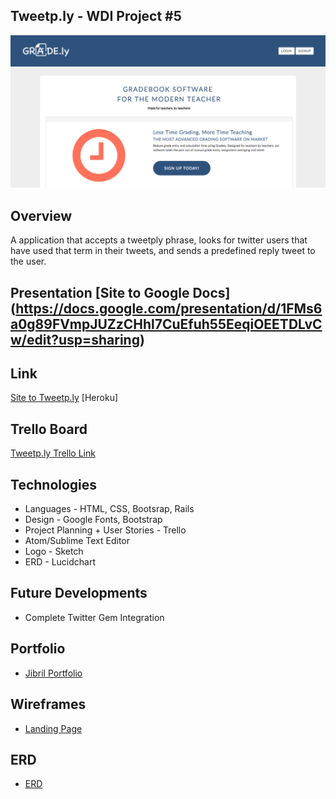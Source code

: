 ## Tweetp.ly - WDI Project #5

![Landing Screenshot](https://github.com/aylinmarie/project-3/blob/master/public/images/FireShot%20Capture%2020%20-%20Grade.ly%20-%20https___mysterious-badlands-18420.herokuapp.com_%23!_.png?raw=true)

## Overview
A application that accepts a tweetply phrase, looks for twitter users that have used that
term in their tweets, and sends a predefined reply tweet to the user.

## Presentation [Site to Google Docs] (https://docs.google.com/presentation/d/1FMs6a0g89FVmpJUZzCHhl7CuEfuh55EeqiOEETDLvCw/edit?usp=sharing)
## Link
[Site to Tweetp.ly](https://cryptic-ocean-84694.herokuapp.com/) [Heroku]

## Trello Board
[Tweetp.ly Trello Link](https://trello.com/b/Jnj8eq22/project-5)

## Technologies
* Languages - HTML, CSS, Bootsrap, Rails
* Design - Google Fonts, Bootstrap
* Project Planning + User Stories - Trello
* Atom/Sublime Text Editor
* Logo - Sketch
* ERD - Lucidchart


## Future Developments

* Complete Twitter Gem Integration


## Portfolio
+ [Jibril Portfolio](http://jibrilsulaiman.com/portfolio)

## Wireframes

+ [Landing Page](http://run.mockplus.com/K7T9oE7xUeSzH6z5/index.html)


## ERD
+ [ERD](https://www.lucidchart.com/publicSegments/view/f6b9f4d2-e646-4dcd-b216-47e3f46647ee/image.png)


